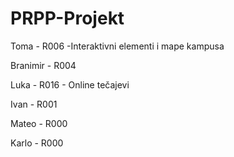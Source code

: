 # PRPP-Projekt

Toma - R006
-Interaktivni elementi i mape kampusa

Branimir - R004

Luka - R016 - Online tečajevi

Ivan - R001

Mateo - R000

Karlo - R000
